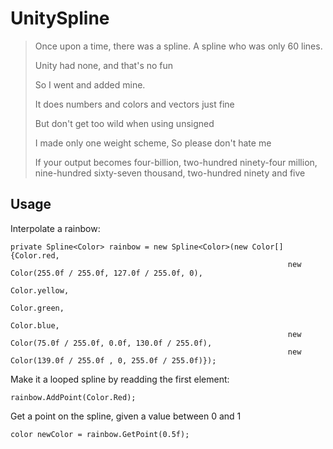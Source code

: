 # UnitySpline
 >Once upon a time, there was a spline.
 >A spline who was only 60 lines. 
>
 >Unity had none, 
 >and that's no fun
>
 >So I went and added mine.
>
 >It does numbers and colors 
 >and vectors just fine
>
 >But don't get too wild 
 >when using unsigned
>
 >I made only one weight scheme,
 >So please don't hate me
>
 >If your output becomes four-billion, two-hundred ninety-four million, nine-hundred sixty-seven thousand, two-hundred ninety
 >and five


## Usage
Interpolate a rainbow: 
```
private Spline<Color> rainbow = new Spline<Color>(new Color[]{Color.red, 
                                                              new Color(255.0f / 255.0f, 127.0f / 255.0f, 0), 
                                                              Color.yellow, 
                                                              Color.green, 
                                                              Color.blue, 
                                                              new Color(75.0f / 255.0f, 0.0f, 130.0f / 255.0f),
                                                              new Color(139.0f / 255.0f , 0, 255.0f / 255.0f)});
```

Make it a looped spline by readding the first element:
```
rainbow.AddPoint(Color.Red);
```
Get a point on the spline, given a value between 0 and 1
```
color newColor = rainbow.GetPoint(0.5f);
```
